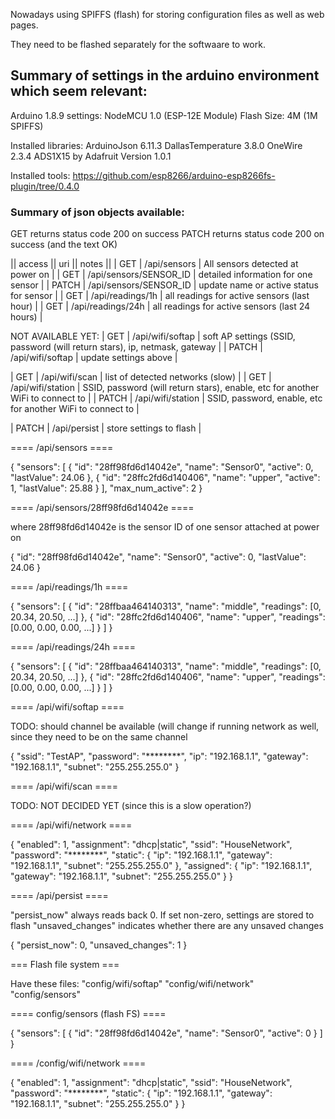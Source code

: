 
Nowadays using SPIFFS (flash) for storing configuration files as well as web pages.

They need to be flashed separately for the softwaare to work.

## Summary of settings in the arduino environment which seem relevant: ##

Arduino 1.8.9 settings:
NodeMCU 1.0 (ESP-12E Module)
Flash Size: 4M (1M SPIFFS)

Installed libraries:
ArduinoJson 6.11.3
DallasTemperature 3.8.0
OneWire 2.3.4
ADS1X15 by Adafruit Version 1.0.1

Installed tools:
https://github.com/esp8266/arduino-esp8266fs-plugin/tree/0.4.0


### Summary of json objects available: ###

GET returns status code 200 on success
PATCH returns status code 200 on success (and the text OK)



|| access || uri               || notes ||
 | GET     | /api/sensors           | All sensors detected at power on |
 | GET     | /api/sensors/SENSOR_ID | detailed information for one sensor |
 | PATCH   | /api/sensors/SENSOR_ID | update name or active status for sensor |
 | GET     | /api/readings/1h       | all readings for active sensors (last hour) |
 | GET     | /api/readings/24h      | all readings for active sensors (last 24 hours) |


NOT AVAILABLE YET:
 | GET     | /api/wifi/softap       | soft AP settings (SSID, password (will return stars), ip, netmask, gateway |
 | PATCH   | /api/wifi/softap       | update settings above |

 | GET     | /api/wifi/scan         | list of detected networks (slow) |
 | GET     | /api/wifi/station      | SSID, password (will return stars), enable, etc for another WiFi to connect to |
 | PATCH   | /api/wifi/station      | SSID, password, enable, etc for another WiFi to connect to |

 | PATCH   | /api/persist           | store settings to flash |

==== /api/sensors ====

{
  "sensors": [
    {
      "id": "28ff98fd6d14042e",
      "name": "Sensor0",
      "active": 0,
      "lastValue": 24.06
    },
    {
      "id": "28ffc2fd6d140406",
      "name": "upper",
      "active": 1,
      "lastValue": 25.88
    }
  ],
  "max_num_active": 2
}


==== /api/sensors/28ff98fd6d14042e ====

where 28ff98fd6d14042e is the sensor ID of one sensor attached at power on

{
  "id": "28ff98fd6d14042e",
  "name": "Sensor0",
  "active": 0,
  "lastValue": 24.06
}


==== /api/readings/1h ====

{
  "sensors": [
    {
      "id": "28ffbaa464140313",
      "name": "middle",
      "readings": [0, 20.34, 20.50, ...]
    },
    {
      "id": "28ffc2fd6d140406",
      "name": "upper",
      "readings": [0.00, 0.00, 0.00, ...]
    }
  ]
}


==== /api/readings/24h ====

{
  "sensors": [
    {
      "id": "28ffbaa464140313",
      "name": "middle",
      "readings": [0, 20.34, 20.50, ...]
    },
    {
      "id": "28ffc2fd6d140406",
      "name": "upper",
      "readings": [0.00, 0.00, 0.00, ...]
    }
  ]
}


==== /api/wifi/softap ====

TODO: should channel be available (will change if running network as well, since they need to be on the same channel

{
  "ssid": "TestAP",
  "password": "********",
  "ip": "192.168.1.1",
  "gateway": "192.168.1.1",
  "subnet": "255.255.255.0"
}


==== /api/wifi/scan ====

TODO: NOT DECIDED YET (since this is a slow operation?)


==== /api/wifi/network ====

{
  "enabled": 1,
  "assignment": "dhcp|static",
  "ssid": "HouseNetwork",
  "password": "********",
  "static": {
    "ip": "192.168.1.1",
    "gateway": "192.168.1.1",
    "subnet": "255.255.255.0"
  },
  "assigned": {
    "ip": "192.168.1.1",
    "gateway": "192.168.1.1",
    "subnet": "255.255.255.0"
  }
}

==== /api/persist ====

"persist_now" always reads back 0. If set non-zero, settings are stored to flash
"unsaved_changes" indicates whether there are any unsaved changes

{
  "persist_now": 0,
  "unsaved_changes": 1
}



=== Flash file system ===

Have these files:
  "config/wifi/softap"
  "config/wifi/network"
  "config/sensors"


==== config/sensors (flash FS) ====

{
  "sensors": [
    {
      "id": "28ff98fd6d14042e",
      "name": "Sensor0",
      "active": 0
    }
  ]
}

==== /config/wifi/network ====

{
  "enabled": 1,
  "assignment": "dhcp|static",
  "ssid": "HouseNetwork",
  "password": "********",
  "static": {
    "ip": "192.168.1.1",
    "gateway": "192.168.1.1",
    "subnet": "255.255.255.0"
  }
}
